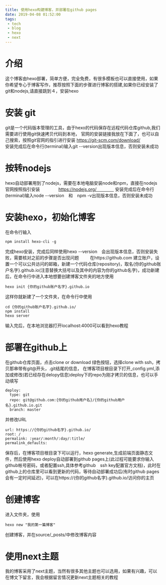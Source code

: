 ```yaml
---
title: 使用hexo构建博客，并部署在github pages
date: 2019-04-08 01:52:00
tags: 
 - tech 
 - blog 
 - hexo 
 - next
---
```


# 介绍
这个博客由hexo部署，简单方便，完全免费，有很多模板也可以直接使用，如果你希望专心于博客写作，推荐按照下面的步骤进行博客的搭建,如果你已经安装了git和nodejs,请直接跳到４，安装hexo　　　　
<!-- more -->
# 安装 git
git是一个代码版本管理的工具，由于hexo的代码保存在远程代码仓库github,我们需要进行使用git快速拷贝代码到本地，
官网的安装链接我放在下面了，也可以自己搜索，按照git官网的指引进行安装
https://git-scm.com/download/  
安装完成后在命令行(terminal)输入git --version出现版本信息，否则安装未成功
# 按转nodejs
hexo自动部署用到了nodejs，需要在本地电脑安装node和npm，直接在nodejs官网按照指引安装　　　　
https://nodejs.org/　　　　
安装完成后在命令行(terminal)输入node --version　和　npm -v出现版本信息，否则安装未成功　

# 安装hexo，初始化博客
在命令行输入
```
npm install hexo-cli -g
```
完成hexo安装，完成后同样使用hexo --version　会出现版本信息，否则安装失败，需要核对之前的步骤是否出现问题　  　
在https://github.com 建立账户，设置一个可以公共访问的邮箱，新建一个代码仓库(repository)，取名{你的github账户名字}.github.io(注意替换大括号以及其中的内容为你的github名字)，成功新建后，在命令行中进入本地想要创建博客文件夹的地方使用
```
hexo init {你的github账户名字}.github.io
```
这样你就新建了一个文件夹，在命令行中使用
```
cd {你的github账户名字}.github.io/
npm install
hexo server
```
输入完后，在本地浏览器打开localhost:4000可以看到hexo教程

# 部署在github上
在github仓库页面，点击clone or download 绿色按钮，选择clone with ssh，拷贝那串带有git@开头，.git结尾的信息，
在博客项目根目录下打开_config.yml,添加或修改(若已经存在delopy信息)deploy下的repo为刚才拷贝的信息，也可以手动填写　　　　
```
deploy:
  type: git
  repo: git@github.com:{你的github用户名}/{你的github用户名}.github.io.git
  branch: master
```
并修改URL
```
url: https://{你的github名字}.github.io/
root: /
permalink: :year/:month/:day/:title/
permalink_defaults:
```
保存后，在博客项目根目录下可以运行，hexo generate,生成前端页面静态文件，然后使用hexo deploy自动部署到github pages上(此过程可能要求你输入github帐号密码，或者配置ssh,具体参考github　ssh key配置官方文档)，此时在github上的仓库里可以看到更新的代码，等待自动部署成功后(有时github pages会有一定时间延迟)，可以在https://{你的github名字}.github.io/访问你的主页　
# 创建博客
进入文件夹，使用
```
hexo new "我的第一篇博客"
```
创建博客，并在source/_posts/中修改博客内容

# 使用next主题
我的博客采用了next主题，当然有很多其他主题也可以选用，如果有兴趣，可以在博文下留言，我会根据留言情况更新next主题相关的教程

